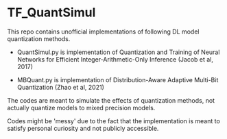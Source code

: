 # TF_QuantSimul
This repo contains unofficial implementations of following DL model quantization methods.

- QuantSimul.py is implementation of Quantization and Training of Neural Networks for Efficient Integer-Arithmetic-Only Inference (Jacob et al, 2017)

- MBQuant.py is implementation of Distribution-Aware Adaptive Multi-Bit Quantization (Zhao et al, 2021)

The codes are meant to simulate the effects of quantization methods, not actually quantize models to mixed precision models. 

Codes might be 'messy' due to the fact that the implementation is meant to satisfy personal curiosity and not publicly accessible.
